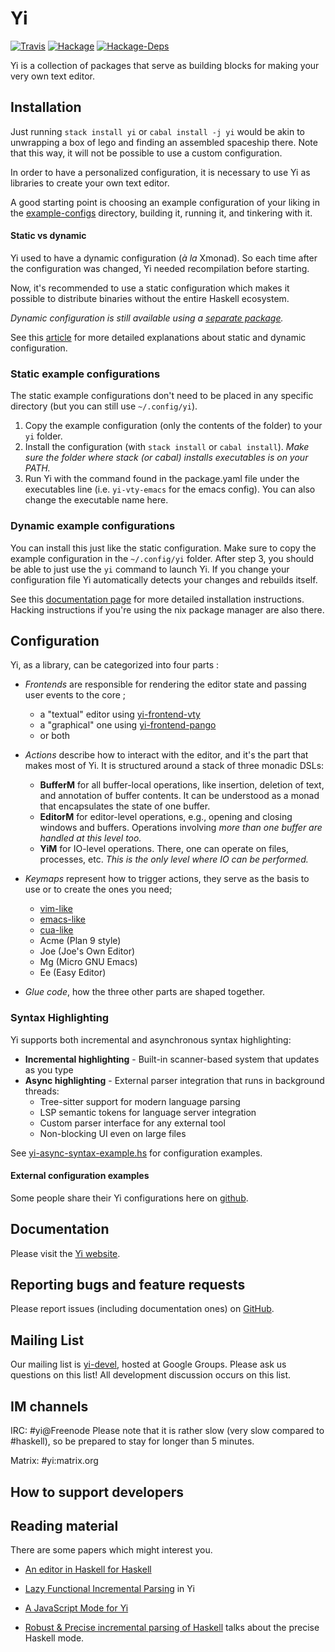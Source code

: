 # Yi

[![Travis](https://travis-ci.org/yi-editor/yi.svg?branch=master)](https://travis-ci.org/yi-editor/yi)
[![Hackage](https://img.shields.io/hackage/v/yi.svg?maxAge=2592000)](https://hackage.haskell.org/package/yi)
[![Hackage-Deps](https://img.shields.io/hackage-deps/v/yi.svg?maxAge=2592000)]()

Yi is a collection of packages that serve as building blocks for making your very own text editor.

## Installation

Just running `stack install yi` or `cabal install -j yi` would be akin to unwrapping a box of lego and
finding an assembled spaceship there.
Note that this way, it will not be possible to use a custom configuration.

In order to have a personalized configuration, it is necessary to use Yi as libraries to create your own text editor.

A good starting point is choosing an example configuration of your liking in the
[example-configs][userconfigs] directory, building it, running it, and tinkering with it.

#### Static vs dynamic

Yi used to have a dynamic configuration (*à la* Xmonad). So each time after the configuration was changed, Yi needed recompilation before starting.

Now, it's recommended to use a static configuration which makes it possible to distribute binaries without the entire Haskell ecosystem.

*Dynamic configuration is still available using a [separate package](https://hackage.haskell.org/package/yi-dynamic-configuration).*

See this [article](https://yi-editor.github.io/posts/2017-01-06-dyre/) for more detailed explanations about static and dynamic configuration.

### Static example configurations
The static example configurations don't need to be placed in any specific directory (but you can still use `~/.config/yi`).
   1. Copy the example configuration (only the contents of the folder) to your `yi` folder.
   2. Install the configuration (with `stack install` or `cabal install`).
   *Make sure the folder where stack (or cabal) installs executables is on your PATH.*
   3. Run Yi with the command found in the package.yaml file under the executables line (i.e. `yi-vty-emacs` for the emacs config). You can also change the executable name here.

### Dynamic example configurations
 You can install this just like the static configuration. Make sure to copy the example configuration in the `~/.config/yi` folder. After step 3, you should be able to just use the `yi` command to launch Yi. If you change your configuration file Yi automatically detects your changes and rebuilds itself.

See this [documentation page](https://yi-editor.github.io/pages/installing/)
for more detailed installation instructions. Hacking instructions if you're
using the nix package manager are also there.

## Configuration

Yi, as a library, can be categorized into four parts :

* *Frontends* are responsible for rendering the editor state and passing user events to the core ;
    * a "textual" editor using [yi-frontend-vty](https://hackage.haskell.org/package/yi-frontend-vty)
    * a "graphical" one using [yi-frontend-pango](https://hackage.haskell.org/package/yi-frontend-pango)
    * or both
    
 * *Actions* describe how to interact with the editor, and it's the part that makes most of Yi. It is structured around a stack of three monadic DSLs:
   * **BufferM** for all buffer-local operations, like insertion, deletion of text, and annotation of buffer contents. It can be understood as a monad that encapsulates the state of one buffer.
   * **EditorM** for editor-level operations, e.g., opening and closing windows and buffers. Operations involving *more than one buffer are handled at this level too.*
   * **YiM** for IO-level operations. There, one can operate on files, processes, etc. *This is the only level where IO can be performed.*

 * *Keymaps* represent how to trigger actions, they serve as the basis to use or to create the ones you need;
    * [vim-like](https://hackage.haskell.org/package/yi-keymap-vim)
    * [emacs-like](https://hackage.haskell.org/package/yi-keymap-emacs)
    * [cua-like](https://hackage.haskell.org/package/yi-keymap-cua)
    * Acme (Plan 9 style)
    * Joe (Joe's Own Editor)
    * Mg (Micro GNU Emacs)
    * Ee (Easy Editor)
  
* *Glue code*, how the three other parts are shaped together.

### Syntax Highlighting

Yi supports both incremental and asynchronous syntax highlighting:

* **Incremental highlighting** - Built-in scanner-based system that updates as you type
* **Async highlighting** - External parser integration that runs in background threads:
  * Tree-sitter support for modern language parsing
  * LSP semantic tokens for language server integration  
  * Custom parser interface for any external tool
  * Non-blocking UI even on large files

See [yi-async-syntax-example.hs](example-configs/yi-async-syntax-example.hs) for configuration examples.

#### External configuration examples

Some people share their Yi configurations here on [github](https://github.com/search?utf8=%E2%9C%93&q=yi-config+language%3Ahaskell&type=).

## Documentation

Please visit the [Yi website](https://yi-editor.github.io/).

## Reporting bugs and feature requests

Please report issues (including documentation ones) on [GitHub][issueslist].

## Mailing List

Our mailing list is [yi-devel][], hosted at Google Groups. Please ask us questions on this list! All development discussion occurs on this list.

## IM channels

IRC: #yi@Freenode  Please note that it is rather slow (very slow compared to #haskell), so be prepared to stay for longer than 5 minutes.

Matrix: #yi:matrix.org

## How to support developers

## Reading material

There are some papers which might interest you.

* [An editor in Haskell for Haskell][small-yi]

* [Lazy Functional Incremental Parsing][lazy-parsing] in Yi

* [A JavaScript Mode for Yi][js]

* [Robust & Precise incremental parsing of Haskell][precise-haskell]
  talks about the precise Haskell mode.

[github]: https://github.com/yi-editor/
[issueslist]: https://github.com/yi-editor/yi/issues
[yi-devel]: https://groups.google.com/group/yi-devel
[userconfigs]: https://github.com/yi-editor/yi/tree/master/example-configs
[small-yi]: https://publications.lib.chalmers.se/records/fulltext/local_72549.pdf
[lazy-parsing]: https://publications.lib.chalmers.se/records/fulltext/local_94979.pdf
[js]: https://publications.lib.chalmers.se/records/fulltext/112284.pdf
[precise-haskell]: https://publications.lib.chalmers.se/records/fulltext/117337.pdf
